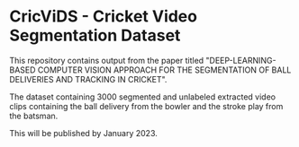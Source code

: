 # CricViDS - Cricket Video Segmentation Dataset

This repository contains output from the paper titled "DEEP-LEARNING-BASED COMPUTER VISION APPROACH FOR THE SEGMENTATION OF BALL DELIVERIES AND TRACKING IN CRICKET".

The dataset containing 3000 segmented and unlabeled extracted video clips containing the ball delivery from the bowler and the stroke play from the batsman.

This will be published by January 2023.
